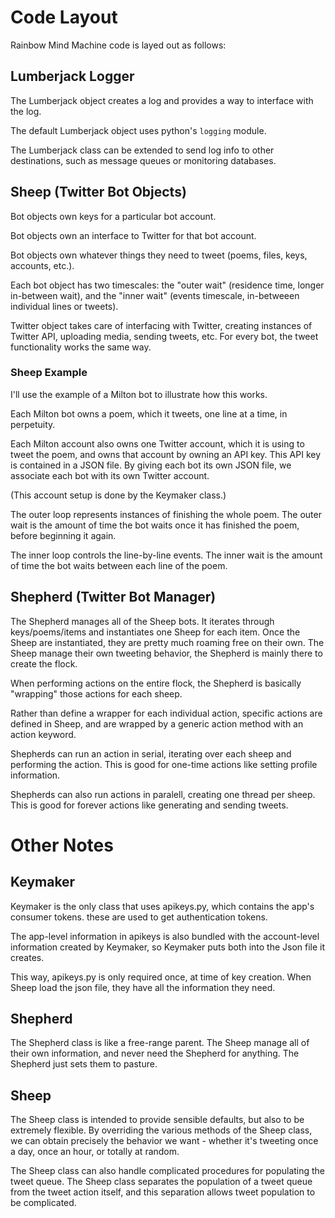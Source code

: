 # Code Layout

Rainbow Mind Machine code is layed out as follows:

## Lumberjack Logger

The Lumberjack object creates a log and provides 
a way to interface with the log.

The default Lumberjack object uses python's
`logging` module.

The Lumberjack class can be extended to send log info
to other destinations, such as message queues or 
monitoring databases.

## Sheep (Twitter Bot Objects)

Bot objects own keys for a particular bot account.

Bot objects own an interface to Twitter for that bot account.

Bot objects own whatever things they need to tweet (poems, files, keys, accounts, etc.).

Each bot object has two timescales: the "outer wait" (residence time, longer in-between wait), 
and the "inner wait" (events timescale, in-betweeen individual lines or tweets).

Twitter object takes care of interfacing with Twitter, creating instances of Twitter API, 
uploading media, sending tweets, etc. For every bot, the tweet functionality works the same way.

### Sheep Example

I'll use the example of a Milton bot to illustrate how this works.

Each Milton bot owns a poem, which it tweets, one line at a time, in perpetuity.

Each Milton account also owns one Twitter account, which it is using to tweet the poem,
and owns that account by owning an API key. This API key is contained in a JSON file.
By giving each bot its own JSON file, we associate each bot with its own Twitter account.

(This account setup is done by the Keymaker class.)

The outer loop represents instances of finishing the whole poem.
The outer wait is the amount of time the bot waits once it has finished
the poem, before beginning it again.

The inner loop controls the line-by-line events. 
The inner wait is the amount of time the bot waits between each line of the poem.

## Shepherd (Twitter Bot Manager)

The Shepherd manages all of the Sheep bots.
It iterates through keys/poems/items 
and instantiates one Sheep for each item.
Once the Sheep are instantiated, they are 
pretty much roaming free on their own.
The Sheep manage their own tweeting behavior,
the Shepherd is mainly there to create the flock.

When performing actions on the entire flock,
the Shepherd is basically "wrapping" those actions
for each sheep.

Rather than define a wrapper for each individual action,
specific actions are defined in Sheep, and are wrapped by
a generic action method with an action keyword.

Shepherds can run an action in serial, iterating over
each sheep and performing the action. This is good for 
one-time actions like setting profile information.

Shepherds can also run actions in paralell, creating one 
thread per sheep. This is good for forever actions
like generating and sending tweets.


# Other Notes

## Keymaker

Keymaker is the only class that uses apikeys.py, which contains
the app's consumer tokens. these are used to get authentication 
tokens.

The app-level information in apikeys is also bundled with the 
account-level information created by Keymaker, so Keymaker 
puts both into the Json file it creates. 

This way, apikeys.py is only required once, at time of key creation.
When Sheep load the json file, they have all the information 
they need.

## Shepherd

The Shepherd class is like a free-range parent.
The Sheep manage all of their own information,
and never need the Shepherd for anything.
The Shepherd just sets them to pasture.

## Sheep

The Sheep class is intended to provide sensible 
defaults, but also to be extremely flexible.
By overriding the various methods of the Sheep class,
we can obtain precisely the behavior we want - 
whether it's tweeting once a day, once an hour, 
or totally at random. 

The Sheep class can also handle complicated procedures
for populating the tweet queue. The Sheep class separates
the population of a tweet queue from the tweet action itself,
and this separation allows tweet population to be complicated.

